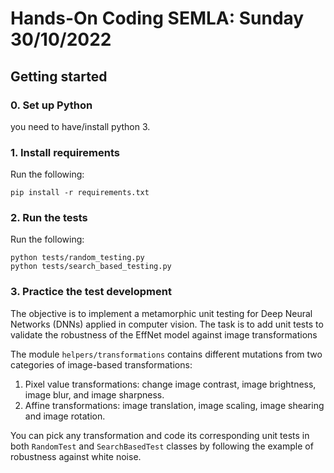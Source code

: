 # Hands-On Coding SEMLA: Sunday 30/10/2022
## Getting started
### 0. Set up Python

you need to have/install python 3. 

### 1. Install requirements

Run the following:

```
pip install -r requirements.txt
```

### 2. Run the tests

Run the following:

```
python tests/random_testing.py
python tests/search_based_testing.py
```
### 3. Practice the test development

The objective is to implement a metamorphic unit testing for Deep Neural Networks (DNNs) applied in computer vision. The task is to add unit tests to validate the robustness of the EffNet model against image transformations

The module `helpers/transformations` contains different mutations from two categories of image-based transformations:

1. Pixel value transformations: change image contrast, image brightness, image blur, and image sharpness.
2. Affine transformations: image translation, image scaling, image shearing and image rotation.

You can pick any transformation and code its corresponding unit tests in both `RandomTest` and `SearchBasedTest` classes by following the example of robustness against white noise.
